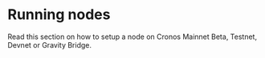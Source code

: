 # Running nodes

Read this section on how to setup a node on Cronos Mainnet Beta, Testnet, Devnet or Gravity Bridge.